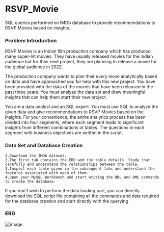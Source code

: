 # RSVP_Movie
SQL queries performed on IMDb database to provide recommendations to RSVP Movies based on insights. 


### Problem Introduction

RSVP Movies is an Indian film production company which has produced many super-hit movies. They have usually released movies for the Indian audience but for their next project, they are planning to release a movie for the global audience in 2022.

The production company wants to plan their every move analytically based on data and have approached you for help with this new project. You have been provided with the data of the movies that have been released in the past three years. You must analyze the data set and draw meaningful insights that can help them start their new project.

You are a data analyst and an SQL expert. You must use SQL to analyze the given data and give recommendations to RSVP Movies based on the insights. For your convenience, the entire analytics process has been divided into four segments, where each segment leads to significant insights from different combinations of tables. The questions in each segment with business objectives are written in the script.


### Data Set and Database Creation


    1.Download the IMDb dataset.
    2.The first tab contains the ERD and the table details. Study that carefully and understand the relationships between the table.
    3.Inspect each table given in the subsequent tabs and understand the features associated with each of them.
    4.Open your MySQL Workbench and start writing the DDL and DML commands to create the database.

If you don't wish to perform the data loading part, you can directly download the SQL script file containing all the commands and data required for the database creation and start directly with the querying.


### ERD

![image](https://user-images.githubusercontent.com/51714776/209062918-69b8e068-1890-4ba5-baff-4f911a1ca3e2.png)
